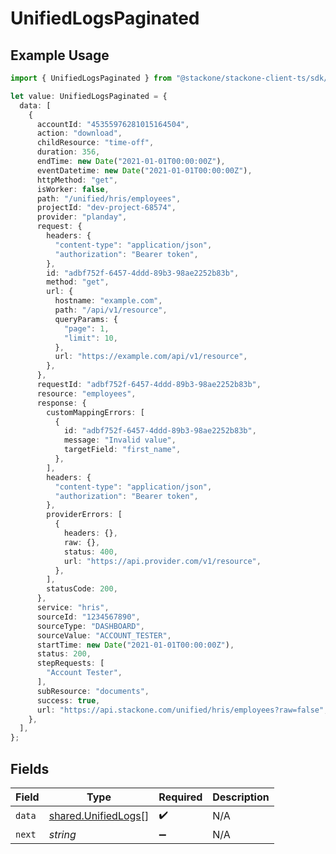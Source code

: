 # UnifiedLogsPaginated

## Example Usage

```typescript
import { UnifiedLogsPaginated } from "@stackone/stackone-client-ts/sdk/models/shared";

let value: UnifiedLogsPaginated = {
  data: [
    {
      accountId: "45355976281015164504",
      action: "download",
      childResource: "time-off",
      duration: 356,
      endTime: new Date("2021-01-01T00:00:00Z"),
      eventDatetime: new Date("2021-01-01T00:00:00Z"),
      httpMethod: "get",
      isWorker: false,
      path: "/unified/hris/employees",
      projectId: "dev-project-68574",
      provider: "planday",
      request: {
        headers: {
          "content-type": "application/json",
          "authorization": "Bearer token",
        },
        id: "adbf752f-6457-4ddd-89b3-98ae2252b83b",
        method: "get",
        url: {
          hostname: "example.com",
          path: "/api/v1/resource",
          queryParams: {
            "page": 1,
            "limit": 10,
          },
          url: "https://example.com/api/v1/resource",
        },
      },
      requestId: "adbf752f-6457-4ddd-89b3-98ae2252b83b",
      resource: "employees",
      response: {
        customMappingErrors: [
          {
            id: "adbf752f-6457-4ddd-89b3-98ae2252b83b",
            message: "Invalid value",
            targetField: "first_name",
          },
        ],
        headers: {
          "content-type": "application/json",
          "authorization": "Bearer token",
        },
        providerErrors: [
          {
            headers: {},
            raw: {},
            status: 400,
            url: "https://api.provider.com/v1/resource",
          },
        ],
        statusCode: 200,
      },
      service: "hris",
      sourceId: "1234567890",
      sourceType: "DASHBOARD",
      sourceValue: "ACCOUNT_TESTER",
      startTime: new Date("2021-01-01T00:00:00Z"),
      status: 200,
      stepRequests: [
        "Account Tester",
      ],
      subResource: "documents",
      success: true,
      url: "https://api.stackone.com/unified/hris/employees?raw=false",
    },
  ],
};
```

## Fields

| Field                                                             | Type                                                              | Required                                                          | Description                                                       |
| ----------------------------------------------------------------- | ----------------------------------------------------------------- | ----------------------------------------------------------------- | ----------------------------------------------------------------- |
| `data`                                                            | [shared.UnifiedLogs](../../../sdk/models/shared/unifiedlogs.md)[] | :heavy_check_mark:                                                | N/A                                                               |
| `next`                                                            | *string*                                                          | :heavy_minus_sign:                                                | N/A                                                               |